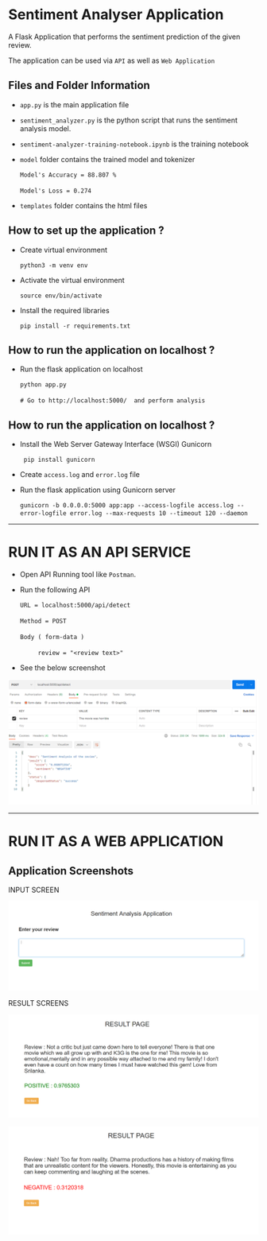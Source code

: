 # Sentiment Analyser Application

A Flask Application that performs the sentiment prediction of the given review.

The application can be used via `API` as well as `Web Application`

## Files and Folder Information

* `app.py` is the main application file
    
* `sentiment_analyzer.py` is the python script that runs the sentiment analysis model.
    
* `sentiment-analyzer-training-notebook.ipynb` is the training notebook
    
* `model` folder contains the trained model and tokenizer

      Model's Accuracy = 88.807 %

      Model's Loss = 0.274
      
* `templates` folder contains the html files

## How to set up the application ?

* Create virtual environment

      python3 -m venv env
      
 * Activate the virtual environment
 
       source env/bin/activate
       
 * Install the required libraries 

       pip install -r requirements.txt
       

 ## How to run the application on localhost ?
       
 * Run the flask application on localhost

       python app.py
       
       # Go to http://localhost:5000/  and perform analysis

## How to run the application on localhost ?

* Install the Web Server Gateway Interface (WSGI) Gunicorn
       
       pip install gunicorn
       
 * Create `access.log` and `error.log` file
 
 * Run the flask application using Gunicorn server

       gunicorn -b 0.0.0.0:5000 app:app --access-logfile access.log --error-logfile error.log --max-requests 10 --timeout 120 --daemon
       
*****************************************

# RUN IT AS AN API SERVICE

* Open API Running tool like `Postman`.

* Run the following API

      URL = localhost:5000/api/detect 
      
      Method = POST
      
      Body ( form-data )
      
           review = "<review text>"
      
* See the below screenshot

![Input Screen](https://github.com/epicure24/Sentiment-Analyser/blob/main/images/postman.png)

**************************************

# RUN IT AS A WEB APPLICATION
       
## Application Screenshots

INPUT SCREEN

![Input Screen](https://github.com/epicure24/Sentiment-Analyser/blob/main/images/input_screen.png)

RESULT SCREENS

![Positive Screen](https://github.com/epicure24/Sentiment-Analyser/blob/main/images/positive.png)

![Negative Screen](https://github.com/epicure24/Sentiment-Analyser/blob/main/images/negative.png)
       
